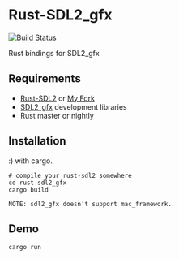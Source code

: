 # Rust-SDL2_gfx

[![Build Status](https://travis-ci.org/andelf/rust-sdl2_gfx.svg?branch=master)](https://travis-ci.org/andelf/rust-sdl2_gfx)

Rust bindings for SDL2_gfx

## Requirements

* [Rust-SDL2](https://github.com/AngryLawyer/rust-sdl2) or [My Fork](https://github.com/andelf/rust-sdl2)
* [SDL2_gfx](http://sourceforge.net/projects/sdl2gfx/) development libraries
* Rust master or nightly

## Installation

:) with cargo.

```
# compile your rust-sdl2 somewhere
cd rust-sdl2_gfx
cargo build
```

    NOTE: sdl2_gfx doesn't support mac_framework.

## Demo

```
cargo run
```
